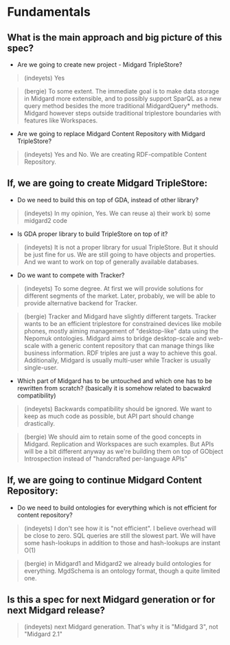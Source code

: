 Fundamentals
============

What is the main approach and big picture of this spec?
-------------------------------------------------------
* Are we going to create new project - Midgard TripleStore?

> (indeyets) Yes

> (bergie) To some extent. The immediate goal is to make data storage in Midgard more extensible, and to possibly support SparQL as a new query method besides the more traditional MidgardQuery* methods. Midgard however steps outside traditional triplestore boundaries with features like Workspaces.

* Are we going to replace Midgard Content Repository with Midgard TripleStore?

> (indeyets) Yes and No. We are creating RDF-compatible Content Repository.


If, we are going to create Midgard TripleStore:
-----------------------------------------------

* Do we need to build this on top of GDA, instead of other library?

> (indeyets) In my opinion, Yes. We can reuse a) their work b) some midgard2 code

* Is GDA proper library to build TripleStore on top of it?

> (indeyets) It is not a proper library for usual TripleStore. But it should be just fine for us. We are still going to have objects and properties. And we want to work on top of generally available databases.


* Do we want to compete with Tracker?

> (indeyets) To some degree. At first we will provide solutions for different segments of the market. Later, probably, we will be able to provide alternative backend for Tracker.

> (bergie) Tracker and Midgard have slightly different targets. Tracker wants to be an efficient triplestore for constrained devices like mobile phones, mostly aiming management of "desktop-like" data using the Nepomuk ontologies. Midgard aims to bridge desktop-scale and web-scale with a generic content repository that can manage things like business information. RDF triples are just a way to achieve this goal. Additionally, Midgard is usually multi-user while Tracker is usually single-user.

* Which part of Midgard has to be untouched and which one has to be rewritten from scratch? (basically it is somehow related to bacwakrd compatibility)

> (indeyets) Backwards compatibility should be ignored. We want to keep as much code as possible, but API part should change drastically.

> (bergie) We should aim to retain some of the good concepts in Midgard. Replication and Workspaces are such examples. But APIs will be a bit different anyway as we're building them on top of GObject Introspection instead of "handcrafted per-language APIs"

If, we are going to continue Midgard Content Repository:
--------------------------------------------------------

* Do we need to build ontologies for everything which is not efficient for content repository?

> (indeyets) I don't see how it is "not efficient". I believe overhead will be close to zero. SQL queries are still the slowest part. We will have some hash-lookups in addition to those and hash-lookups are instant O(1)

> (bergie) in Midgard1 and Midgard2 we already build ontologies for everything. MgdSchema is an ontology format, though a quite limited one.

Is this a spec for next Midgard generation or for next Midgard release?
-----------------------------------------------------------------------

> (indeyets) next Midgard generation. That's why it is "Midgard 3", not "Midgard 2.1"
